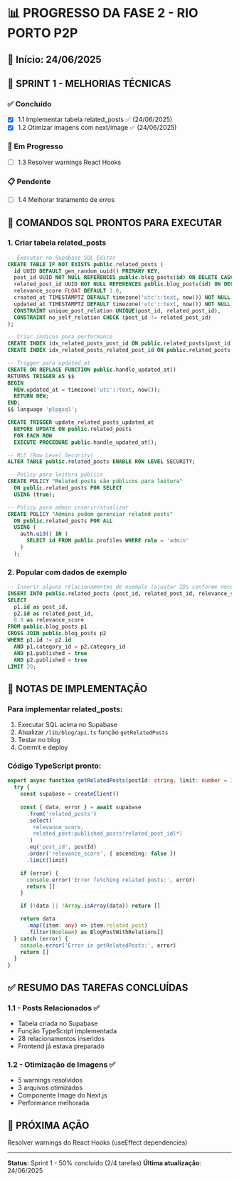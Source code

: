 # 📊 PROGRESSO DA FASE 2 - RIO PORTO P2P

## 📅 Início: 24/06/2025

## 🏃 SPRINT 1 - MELHORIAS TÉCNICAS

### ✅ Concluído
- [x] 1.1 Implementar tabela related_posts ✅ (24/06/2025)
- [x] 1.2 Otimizar imagens com next/image ✅ (24/06/2025)

### 🔄 Em Progresso
- [ ] 1.3 Resolver warnings React Hooks

### 📋 Pendente
- [ ] 1.4 Melhorar tratamento de erros

## 💾 COMANDOS SQL PRONTOS PARA EXECUTAR

### 1. Criar tabela related_posts
```sql
-- Executar no Supabase SQL Editor
CREATE TABLE IF NOT EXISTS public.related_posts (
  id UUID DEFAULT gen_random_uuid() PRIMARY KEY,
  post_id UUID NOT NULL REFERENCES public.blog_posts(id) ON DELETE CASCADE,
  related_post_id UUID NOT NULL REFERENCES public.blog_posts(id) ON DELETE CASCADE,
  relevance_score FLOAT DEFAULT 1.0,
  created_at TIMESTAMPTZ DEFAULT timezone('utc'::text, now()) NOT NULL,
  updated_at TIMESTAMPTZ DEFAULT timezone('utc'::text, now()) NOT NULL,
  CONSTRAINT unique_post_relation UNIQUE(post_id, related_post_id),
  CONSTRAINT no_self_relation CHECK (post_id != related_post_id)
);

-- Criar índices para performance
CREATE INDEX idx_related_posts_post_id ON public.related_posts(post_id);
CREATE INDEX idx_related_posts_related_post_id ON public.related_posts(related_post_id);

-- Trigger para updated_at
CREATE OR REPLACE FUNCTION public.handle_updated_at()
RETURNS TRIGGER AS $$
BEGIN
  NEW.updated_at = timezone('utc'::text, now());
  RETURN NEW;
END;
$$ language 'plpgsql';

CREATE TRIGGER update_related_posts_updated_at 
  BEFORE UPDATE ON public.related_posts 
  FOR EACH ROW 
  EXECUTE PROCEDURE public.handle_updated_at();

-- RLS (Row Level Security)
ALTER TABLE public.related_posts ENABLE ROW LEVEL SECURITY;

-- Policy para leitura pública
CREATE POLICY "Related posts são públicos para leitura" 
  ON public.related_posts FOR SELECT 
  USING (true);

-- Policy para admin inserir/atualizar
CREATE POLICY "Admins podem gerenciar related posts" 
  ON public.related_posts FOR ALL 
  USING (
    auth.uid() IN (
      SELECT id FROM public.profiles WHERE role = 'admin'
    )
  );
```

### 2. Popular com dados de exemplo
```sql
-- Inserir alguns relacionamentos de exemplo (ajustar IDs conforme necessário)
INSERT INTO public.related_posts (post_id, related_post_id, relevance_score)
SELECT 
  p1.id as post_id,
  p2.id as related_post_id,
  0.8 as relevance_score
FROM public.blog_posts p1
CROSS JOIN public.blog_posts p2
WHERE p1.id != p2.id
  AND p1.category_id = p2.category_id
  AND p1.published = true
  AND p2.published = true
LIMIT 20;
```

## 📝 NOTAS DE IMPLEMENTAÇÃO

### Para implementar related_posts:
1. Executar SQL acima no Supabase
2. Atualizar `/lib/blog/api.ts` função `getRelatedPosts`
3. Testar no blog
4. Commit e deploy

### Código TypeScript pronto:
```typescript
export async function getRelatedPosts(postId: string, limit: number = 3): Promise<BlogPostWithRelations[]> {
  try {
    const supabase = createClient()
    
    const { data, error } = await supabase
      .from('related_posts')
      .select(`
        relevance_score,
        related_post:published_posts!related_post_id(*)
      `)
      .eq('post_id', postId)
      .order('relevance_score', { ascending: false })
      .limit(limit)

    if (error) {
      console.error('Error fetching related posts:', error)
      return []
    }

    if (!data || !Array.isArray(data)) return []

    return data
      .map((item: any) => item.related_post)
      .filter(Boolean) as BlogPostWithRelations[]
  } catch (error) {
    console.error('Error in getRelatedPosts:', error)
    return []
  }
}
```

## ✅ RESUMO DAS TAREFAS CONCLUÍDAS

### 1.1 - Posts Relacionados ✅
- Tabela criada no Supabase
- Função TypeScript implementada
- 28 relacionamentos inseridos
- Frontend já estava preparado

### 1.2 - Otimização de Imagens ✅
- 5 warnings resolvidos
- 3 arquivos otimizados
- Componente Image do Next.js
- Performance melhorada

## 🎯 PRÓXIMA AÇÃO
Resolver warnings do React Hooks (useEffect dependencies)

---

**Status**: Sprint 1 - 50% concluído (2/4 tarefas)
**Última atualização**: 24/06/2025
